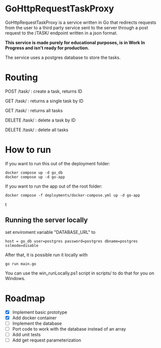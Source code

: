 # GoHttpRequestTaskProxy

GoHttpRequestTaskProxy is a service written in Go that redirects requests from the user to a third party service sent to the server through a post request to the /TASK/ endpoint written in a json format.

<b>This service is made purely for educational purposes, is in Work In Progress and isn't ready for production. </b>

The service uses a postgres database to store the tasks.

# Routing

POST   /task/              :  create a task, returns ID

GET    /task/<taskid>      :  returns a single task by ID

GET    /task/              :  returns all tasks

DELETE /task/<taskid>      :  delete a task by ID

DELETE /task/			   :  delete all tasks

# How to run

If you want to run this out of the deployment folder:

    docker compose up -d go_db
    docker compose up -d go-app

If you  want to run the app out of the root folder:

    docker compose -f deployments/docker-compose.yml up -d go-app
t
## Running the server locally

set enviroment variable "DATABASE_URL" to

    host = go_db user=postgres password=postgres dbname=postgres sslmode=disable 
After that, it is possible run it locally with 

    go run main.go

You can use the win_runLocally.ps1 script in scripts/ to  do that for you on Windows.


# Roadmap

- [X] Implement basic prototype
- [X] Add docker container
- [ ] Implement the database
- [ ] Port code to work with the database instead of an array
- [ ] Add unit tests
- [ ] Add get request parameterization 
